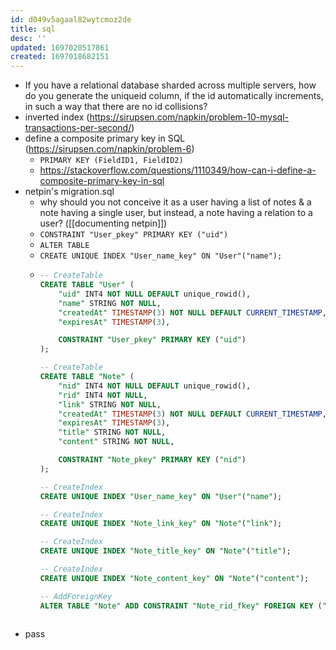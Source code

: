 ```yaml
---
id: d049v5agaal82wytcmoz2de
title: sql
desc: ''
updated: 1697020517861
created: 1697018682151
---
```


- If you have a relational database sharded across multiple servers, how do you generate the uniqueid column, if the id automatically increments, in such a way that there are no id collisions?
- inverted index (https://sirupsen.com/napkin/problem-10-mysql-transactions-per-second/)
- define a composite primary key in SQL (https://sirupsen.com/napkin/problem-6)
  - `PRIMARY KEY (FieldID1, FieldID2)`
  - https://stackoverflow.com/questions/1110349/how-can-i-define-a-composite-primary-key-in-sql
- netpin's migration.sql
  - why should you not conceive it as a user having a list of notes & a note having a single user, but instead, a note having a relation to a user? ([[documenting netpin]]) 
  - `CONSTRAINT "User_pkey" PRIMARY KEY ("uid")`
  - `ALTER TABLE`
  - `CREATE UNIQUE INDEX "User_name_key" ON "User"("name");`
  - ```sql
    -- CreateTable
    CREATE TABLE "User" (
        "uid" INT4 NOT NULL DEFAULT unique_rowid(),
        "name" STRING NOT NULL,
        "createdAt" TIMESTAMP(3) NOT NULL DEFAULT CURRENT_TIMESTAMP,
        "expiresAt" TIMESTAMP(3),

        CONSTRAINT "User_pkey" PRIMARY KEY ("uid")
    );

    -- CreateTable
    CREATE TABLE "Note" (
        "nid" INT4 NOT NULL DEFAULT unique_rowid(),
        "rid" INT4 NOT NULL,
        "link" STRING NOT NULL,
        "createdAt" TIMESTAMP(3) NOT NULL DEFAULT CURRENT_TIMESTAMP,
        "expiresAt" TIMESTAMP(3),
        "title" STRING NOT NULL,
        "content" STRING NOT NULL,

        CONSTRAINT "Note_pkey" PRIMARY KEY ("nid")
    );

    -- CreateIndex
    CREATE UNIQUE INDEX "User_name_key" ON "User"("name");

    -- CreateIndex
    CREATE UNIQUE INDEX "Note_link_key" ON "Note"("link");

    -- CreateIndex
    CREATE UNIQUE INDEX "Note_title_key" ON "Note"("title");

    -- CreateIndex
    CREATE UNIQUE INDEX "Note_content_key" ON "Note"("content");

    -- AddForeignKey
    ALTER TABLE "Note" ADD CONSTRAINT "Note_rid_fkey" FOREIGN KEY ("rid") REFERENCES "User"("uid") ON DELETE RESTRICT ON UPDATE CASCADE;
  
  ```
- pass